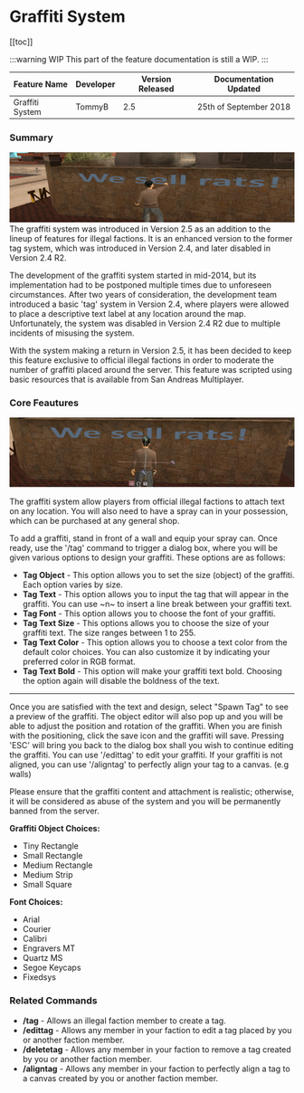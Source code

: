 # Graffiti System

[[toc]]

:::warning WIP
This part of the feature documentation is still a WIP.
:::

| Feature Name    | Developer | Version Released | Documentation Updated  |
| --------------- | --------- | ---------------- | ---------------------- |
| Graffiti System | TommyB    | 2.5              | 25th of September 2018 |

### Summary

![Graffiti System](./img/graffiti-overview.png)
The graffiti system was introduced in Version 2.5 as an addition to the lineup of features for illegal factions. It is an enhanced version to the former tag system, which was introduced in Version 2.4, and later disabled in Version 2.4 R2.

The development of the graffiti system started in mid-2014, but its implementation had to be postponed multiple times due to unforeseen circumstances. After two years of consideration, the development team introduced a basic 'tag' system in Version 2.4, where players were allowed to place a descriptive text label at any location around the map. Unfortunately, the system was disabled in Version 2.4 R2 due to multiple incidents of misusing the system.

With the system making a return in Version 2.5, it has been decided to keep this feature exclusive to official illegal factions in order to moderate the number of graffiti placed around the server. This feature was scripted using basic resources that is available from San Andreas Multiplayer.

### Core Feautures

![Graffiti Core Features](./img/graffiti-core-features.png)

The graffiti system allow players from official illegal factions to attach text on any location. You will also need to have a spray can in your possession, which can be purchased at any general shop.

To add a graffiti, stand in front of a wall and equip your spray can. Once ready, use the '/tag' command to trigger a dialog box, where you will be given various options to design your graffiti. These options are as follows:

- **Tag Object** - This option allows you to set the size (object) of the graffiti. Each option varies by size.
- **Tag Text** - This option allows you to input the tag that will appear in the graffiti. You can use ~n~ to insert a line break between your graffiti text.
- **Tag Font** - This option allows you to choose the font of your graffiti.
- **Tag Text Size** - This options allows you to choose the size of your graffiti text. The size ranges between 1 to 255.
- **Tag Text Color** - This option allows you to choose a text color from the default color choices. You can also customize it by indicating your preferred color in RGB format.
- **Tag Text Bold** - This option will make your graffiti text bold. Choosing the option again will disable the boldness of the text.

---

Once you are satisfied with the text and design, select "Spawn Tag" to see a preview of the graffiti. The object editor will also pop up and you will be able to adjust the position and rotation of the graffiti. When you are finish with the positioning, click the save icon and the graffiti will save. Pressing 'ESC' will bring you back to the dialog box shall you wish to continue editing the graffiti. You can use '/edittag' to edit your graffiti. If your graffiti is not aligned, you can use '/aligntag' to perfectly align your tag to a canvas. (e.g walls)

Please ensure that the graffiti content and attachment is realistic; otherwise, it will be considered as abuse of the system and you will be permanently banned from the server. 

<div class="flexgrid">

<div class="col">

**Graffiti Object Choices:**
- Tiny Rectangle
- Small Rectangle
- Medium Rectangle
- Medium Strip
- Small Square

</div>

<div class="col">

**Font Choices:**
- Arial
- Courier
- Calibri
- Engravers MT
- Quartz MS
- Segoe Keycaps
- Fixedsys

</div>
</div>

### Related Commands

- **/tag** - Allows an illegal faction member to create a tag.
- **/edittag** - Allows any member in your faction to edit a tag placed by you or another faction member.
- **/deletetag** - Allows any member in your faction to remove a tag created by you or another faction member.
- **/aligntag** - Allows any member in your faction to perfectly align a tag to a canvas created by you or another faction member.